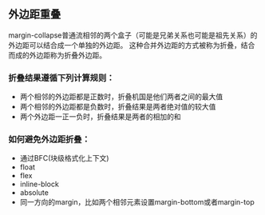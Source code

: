 ## 外边距重叠

margin-collapse普通流相邻的两个盒子（可能是兄弟关系也可能是祖先关系）的外边距可以结合成一个单独的外边距。 这种合并外边距的方式被称为折叠，结合而成的外边距称为折叠外边距。

### 折叠结果遵循下列计算规则：

- 两个相邻的外边距都是正数时，折叠机国是他们两者之间的最大值
- 两个相邻的外边距都是负数时，折叠结果是两者绝对值的较大值
- 两个外边距一正一负时，折叠结果是两者的相加的和

### 如何避免外边距折叠：

- 通过BFC(块级格式化上下文)
- float
- flex
- inline-block
- absolute
- 同一方向的margin，比如两个相邻元素设置margin-bottom或者margin-top
